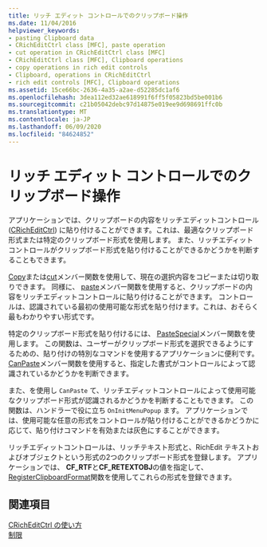 ```yaml
---
title: リッチ エディット コントロールでのクリップボード操作
ms.date: 11/04/2016
helpviewer_keywords:
- pasting Clipboard data
- CRichEditCtrl class [MFC], paste operation
- cut operation in CRichEditCtrl class [MFC]
- CRichEditCtrl class [MFC], Clipboard operations
- copy operations in rich edit controls
- Clipboard, operations in CRichEditCtrl
- rich edit controls [MFC], Clipboard operations
ms.assetid: 15ce66bc-2636-4a35-a2ae-d52285dc1af6
ms.openlocfilehash: 3dea112ed32ae618991f6ff5f05823bd5be001b6
ms.sourcegitcommit: c21b05042debc97d14875e019ee9d698691ffc0b
ms.translationtype: MT
ms.contentlocale: ja-JP
ms.lasthandoff: 06/09/2020
ms.locfileid: "84624852"
---
```

# <a name="clipboard-operations-in-rich-edit-controls"></a>リッチ エディット コントロールでのクリップボード操作

アプリケーションでは、クリップボードの内容をリッチエディットコントロール ([CRichEditCtrl](reference/cricheditctrl-class.md)) に貼り付けることができます。これは、最適なクリップボード形式または特定のクリップボード形式を使用します。 また、リッチエディットコントロールがクリップボード形式を貼り付けることができるかどうかを判断することもできます。

[Copy](reference/cricheditctrl-class.md#copy)または[cut](reference/cricheditctrl-class.md#cut)メンバー関数を使用して、現在の選択内容をコピーまたは切り取りできます。 同様に、 [paste](reference/cricheditctrl-class.md#paste)メンバー関数を使用すると、クリップボードの内容をリッチエディットコントロールに貼り付けることができます。 コントロールは、認識されている最初の使用可能な形式を貼り付けます。これは、おそらく最もわかりやすい形式です。

特定のクリップボード形式を貼り付けるには、 [PasteSpecial](reference/cricheditctrl-class.md#pastespecial)メンバー関数を使用します。 この関数は、ユーザーがクリップボード形式を選択できるようにするための、貼り付けの特別なコマンドを使用するアプリケーションに便利です。 [CanPaste](reference/cricheditctrl-class.md#canpaste)メンバー関数を使用すると、指定した書式がコントロールによって認識されているかどうかを判断できます。

また、を使用し `CanPaste` て、リッチエディットコントロールによって使用可能なクリップボード形式が認識されるかどうかを判断することもできます。 この関数は、ハンドラーで役に立ち `OnInitMenuPopup` ます。 アプリケーションでは、使用可能な任意の形式をコントロールが貼り付けることができるかどうかに応じて、貼り付けコマンドを有効または灰色にすることができます。

リッチエディットコントロールは、リッチテキスト形式と、RichEdit テキストおよびオブジェクトという形式の2つのクリップボード形式を登録します。 アプリケーションでは、 **CF_RTF**と**CF_RETEXTOBJ**の値を指定して、 [RegisterClipboardFormat](/windows/win32/api/winuser/nf-winuser-registerclipboardformatw)関数を使用してこれらの形式を登録できます。

## <a name="see-also"></a>関連項目

[CRichEditCtrl の使い方](using-cricheditctrl.md)<br/>
[制限](controls-mfc.md)
